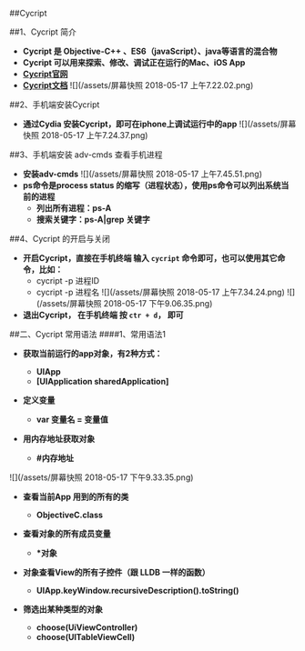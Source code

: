 ##Cycript

##1、Cycript 简介
- **Cycript 是 Objective-C++ 、ES6（javaScript）、java等语言的混合物**
- **Cycript 可以用来探索、修改、调试正在运行的Mac、iOS App**
- **[Cycript官网](http://www.cycript.org)**
- **[Cycript文档](http://www.script.org/manual)**
![](/assets/屏幕快照 2018-05-17 上午7.22.02.png)


##2、手机端安装Cycript
- **通过Cydia 安装Cycript，即可在iphone上调试运行中的app**
![](/assets/屏幕快照 2018-05-17 上午7.24.37.png)


##3、手机端安装 adv-cmds  查看手机进程
- **安装adv-cmds**
![](/assets/屏幕快照 2018-05-17 上午7.45.51.png)
- **ps命令是process status 的缩写（进程状态），使用ps命令可以列出系统当前的进程**
    - **列出所有进程：ps-A**
    - **搜索关键字：ps-A|grep 关键字**

##4、Cycript 的开启与关闭
- **开启Cycript，直接在手机终端 输入 `cycript` 命令即可，也可以使用其它命令，比如：**
    - cycript -p 进程ID
    - cycript -p 进程名
    ![](/assets/屏幕快照 2018-05-17 上午7.34.24.png) ![](/assets/屏幕快照 2018-05-17 下午9.06.35.png)
- **退出Cycript， 在手机终端 按 `ctr + d`， 即可**

##二、Cycript 常用语法
####1、常用语法1
- **获取当前运行的app对象，有2种方式：**
    - **UIApp**
    - **[UIApplication sharedApplication]**
    
- **定义变量**
    - **var 变量名 = 变量值**
    
- **用内存地址获取对象**
    - **#内存地址**

![](/assets/屏幕快照 2018-05-17 下午9.33.35.png)

- **查看当前App 用到的所有的类**
    - **ObjectiveC.class**
    
    
- **查看对象的所有成员变量**
    - **\*对象**
    
- **对象查看View的所有子控件（跟 LLDB 一样的函数）**
    - **UIApp.keyWindow.recursiveDescription().toString()**
    
- **筛选出某种类型的对象**
    - **choose(UiViewController)**
    - **choose(UITableViewCell)**
    




